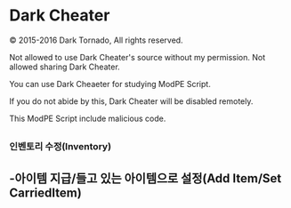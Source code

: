# Dark Cheater

© 2015-2016 Dark Tornado, All rights reserved.

Not allowed to use Dark Cheater's source without my permission.
Not allowed sharing Dark Cheater.

You can use Dark Cheaeter for studying ModPE Script.

If you do not abide by this, Dark Cheater will be disabled remotely.

This ModPE Script include malicious code.


## <Function List>

### 인벤토리 수정(Inventory)

-아이템 지급/들고 있는 아이템으로 설정(Add Item/Set CarriedItem)
- 
